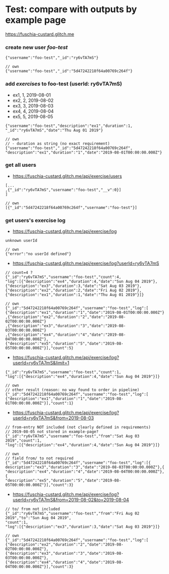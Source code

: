 # Test: compare with outputs by example page
https://fuschia-custard.glitch.me

### create new user *foo-test*
```
{"username":"foo-test","_id":"ry6vTA7mS"}
```

```
// own
{"username":"foo-test","_id":"5d47242218f64a00769c264f"}
```


### add *exercises* to foo-test (userId: ry6vTA7mS)
* ex1, 1, 2019-08-01
* ex2, 2, 2019-08-02
* ex3, 3, 2019-08-03
* ex4, 4, 2019-08-04
* ex5, 5, 2019-08-05

```
{"username":"foo-test","description":"ex1","duration":1,
"_id":"ry6vTA7mS","date":"Thu Aug 01 2019"}
```

```
// own
// - duration as string (no exact requirement)
{"username":"foo-test","_id":"5d47242218f64a00769c264f",
"description":"ex1","duration":"1","date":"2019-08-01T00:00:00.000Z"}
```


### get all users
- https://fuschia-custard.glitch.me/api/exercise/users
```
[...
,{"_id":"ry6vTA7mS","username":"foo-test","__v":0}]
]
```

```
// own
[{"_id":"5d47242218f64a00769c264f","username":"foo-test"}]
```

### get users's exercise log
- https://fuschia-custard.glitch.me/api/exercise/log
```
unknown userId
```

```
// own
{"error":"no userId defined"}
```

- https://fuschia-custard.glitch.me/api/exercise/log?userId=ry6vTA7mS
```
// count=4 ?
{"_id":"ry6vTA7mS","username":"foo-test","count":4,
"log":[{"description":"ex4","duration":4,"date":"Sun Aug 04 2019"},
{"description":"ex3","duration":3,"date":"Sat Aug 03 2019"},
{"description":"ex2","duration":2,"date":"Fri Aug 02 2019"},
{"description":"ex1","duration":1,"date":"Thu Aug 01 2019"}]}
```

```
// own
{"_id":"5d47242218f64a00769c264f","username":"foo-test","log":[
{"description":"ex1","duration":"1","date":"2019-08-01T00:00:00.000Z"}
,{"description":"ex2","duration":"2","date":"2019-08-02T00:00:00.000Z"}
,{"description":"ex3","duration":"3","date":"2019-08-03T00:00:00.000Z"}
,{"description":"ex4","duration":"4","date":"2019-08-04T00:00:00.000Z"},
{"description":"ex5","duration":"5","date":"2019-08-05T00:00:00.000Z"}],"count":5}
```


- https://fuschia-custard.glitch.me/api/exercise/log?userId=ry6vTA7mS&limit=1
```
{"_id":"ry6vTA7mS","username":"foo-test","count":1,
"log":[{"description":"ex4","duration":4,"date":"Sun Aug 04 2019"}]}
```

```
// own
// other result (reason: no way found to order in pipeline)
{"_id":"5d47242218f64a00769c264f","username":"foo-test","log":[
{"description":"ex1","duration":"1","date":"2019-08-01T00:00:00.000Z"}],"count":1}
```


- https://fuschia-custard.glitch.me/api/exercise/log?userId=ry6vTA7mS&from=2019-08-03
```
// from-entry NOT included (not clearly defined in requirements)
// 2019-08-05 not stored in example-page?
{"_id":"ry6vTA7mS","username":"foo-test","from":"Sat Aug 03 2019","count":1,
"log":[{"description":"ex4","duration":4,"date":"Sun Aug 04 2019"}]}
```

```
// own
// field from/ to not required
{"_id":"5d47242218f64a00769c264f","username":"foo-test","log":[{
description":"ex3","duration":"3","date":"2019-08-03T00:00:00.000Z"},{
"description":"ex4","duration":"4","date":"2019-08-04T00:00:00.000Z"},{
"description":"ex5","duration":"5","date":"2019-08-05T00:00:00.000Z"}],"count":3}
```



- https://fuschia-custard.glitch.me/api/exercise/log?userId=ry6vTA7mS&from=2019-08-02&to=2019-08-04
```
// to/ from not included
{"_id":"ry6vTA7mS","username":"foo-test","from":"Fri Aug 02 2019","to":"Sun Aug 04 2019",
"count":1,
"log":[{"description":"ex3","duration":3,"date":"Sat Aug 03 2019"}]}
```

```
// own
{"_id":"5d47242218f64a00769c264f","username":"foo-test","log":[
{"description":"ex2","duration":"2","date":"2019-08-02T00:00:00.000Z"},
{"description":"ex3","duration":"3","date":"2019-08-03T00:00:00.000Z"},
{"description":"ex4","duration":"4","date":"2019-08-04T00:00:00.000Z"}],"count":3}
```

